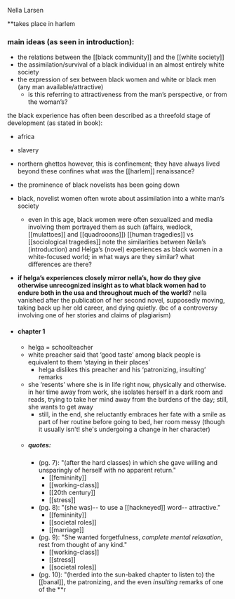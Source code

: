 Nella Larsen

**takes place in harlem

### main ideas (as seen in introduction):
- the relations between the [[black community]] and the [[white society]]
- the assimilation/survival of a black individual in an almost entirely white society
- the expression of sex between black women and white or black men (any man available/attractive)
	- is this referring to attractiveness from the man’s perspective, or from the woman’s?

the black experience has often been described as a threefold stage of development (as stated in book):
- africa
- slavery
- northern ghettos
	however, this is confinement; they have always lived beyond these confines
what was the [[harlem]] renaissance?
- the prominence of black novelists has been going down
- black, novelist women often wrote about assimilation into a white man’s society
	- even in this age, black women were often sexualized and media involving them portrayed them as such (affairs, wedlock, [[mulattoes]] and [[quadrooons]])
[[human tragedies]] vs [[sociological tragedies]]
note the similarities between Nella’s (introduction) and Helga’s (novel) experiences as black women in a white-focused world; in what ways are they similar? what differences are there?
- **if helga’s experiences closely mirror nella’s, how do they give otherwise unrecognized insight as to what black women had to endure both in the usa and throughout much of the world?**
nella vanished after the publication of her second novel, supposedly moving, taking back up her old career, and dying quietly. (bc of a controversy involving one of her stories and claims of plagiarism)

- #### chapter 1
	- helga = schoolteacher
	- white preacher said that ‘good taste’ among black people is equivalent to them ‘staying in their places’
		- helga dislikes this preacher and his ‘patronizing, insulting’ remarks
	- she ‘resents’ where she is in life right now, physically and otherwise. in her time away from work, she isolates herself in a dark room and reads, trying to take her mind away from the burdens of the day; still, she wants to get away
		- still, in the end, she reluctantly embraces her fate with a smile as part of her routine before going to bed, her room messy (though it usually isn't! she's undergoing a change in her character)
	- ##### quotes:
		- (pg. 7): "(after the hard classes) in which she gave willing and unsparingly of herself with no apparent return."
			- [[femininity]]
			- [[working-class]]
			- [[20th century]]
			- [[stress]]
		- (pg. 8): "(she was)-- to use a [[hackneyed]] word-- attractive."
			- [[femininity]]
			- [[societal roles]]
			- [[marriage]]
		- (pg. 9): "She wanted forgetfulness, *complete mental relaxation*, rest from thought of any kind."
			- [[working-class]]
			- [[stress]]
			- [[societal roles]]
		- (pg. 10): "(herded into the sun-baked chapter to listen to) the [[banal]], the patronizing, and the even *insulting* remarks of one of the **r